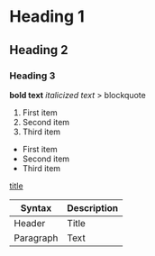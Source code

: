 # Heading 1
## Heading 2
### Heading 3
**bold text**
*italicized text*
	> blockquote

1. First item
2. Second item
3. Third item

- First item
- Second item
- Third item

[title](https://www.example.com)

| Syntax | Description |
| ----------- | ----------- |
| Header | Title |
| Paragraph | Text |

